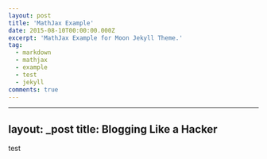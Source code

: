 ```yaml
---
layout: post
title: 'MathJax Example'
date: 2015-08-10T00:00:00.000Z
excerpt: 'MathJax Example for Moon Jekyll Theme.'
tag:
  - markdown
  - mathjax
  - example
  - test
  - jekyll
comments: true
---
```

---
layout: _post
title: Blogging Like a Hacker
---

test